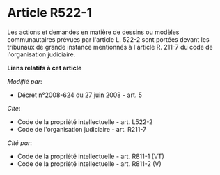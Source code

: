 # Article R522-1

Les actions et demandes en matière de dessins ou modèles communautaires prévues par l'article L. 522-2 sont portées devant
les tribunaux de grande instance mentionnés à l'article R. 211-7 du code de l'organisation judiciaire.

**Liens relatifs à cet article**

_Modifié par_:

  - Décret n°2008-624 du 27 juin 2008 - art. 5

_Cite_:

  - Code de la propriété intellectuelle - art. L522-2
  - Code de l'organisation judiciaire - art. R211-7

_Cité par_:

  - Code de la propriété intellectuelle - art. R811-1 (VT)
  - Code de la propriété intellectuelle - art. R811-2 (V)
